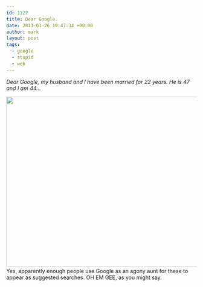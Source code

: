 ```yaml
---
id: 1127
title: Dear Google.
date: 2011-01-26 10:47:34 +00:00
author: mark
layout: post
tags:
  - google
  - stupid
  - web
---
```

_Dear Google, my husband and I have been married for 22 years. He is 47 and I am 44&#8230;_

<img class="aligncenter size-full wp-image-1128" title="Google, the agony aunt." src="/images/fromwp/2011/01/deargoogle.jpg" alt="" width="600" height="450" srcset="/images/fromwp/2011/01/deargoogle.jpg 600w, /images/fromwp/2011/01/deargoogle-300x225.jpg 300w" sizes="(max-width: 600px) 100vw, 600px" />Yes, apparently enough people use Google as an agony aunt for these to appear as suggested searches. OH EM GEE, as you might say.